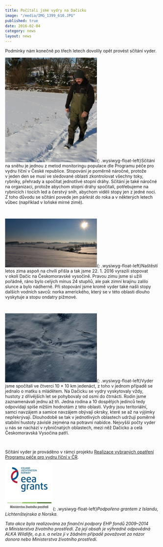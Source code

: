 ```yaml
---
title: Počítali jsme vydry na Dačicku
image: "/media/IMG_1399_610.JPG"
published: true
date: 2016-02-04
category: news
layout: news
---
```

Podmínky nám konečně po třech letech dovolily opět provést sčítání
vyder.

![](/media/IMG_0393_mm.JPG){: .wysiwyg-float-left}Sčítání na sněhu
je jednou z metod monitoringu populace dle Programu péče pro vydru
říční v České republice. Stopování je poměrně náročné, protože v jeden
den se musí ve sledované oblasti zkontrolovat všechny toky, rybníky,
přehrady a spočítat jednotlivé stopní dráhy. Sčítání je také náročné
na organizaci, protože abychom stopní dráhy spočítali, potřebujeme na
rybnících i tocích led a čerstvý sníh, abychom viděli stopy jen
z jedné noci. Z toho důvodu se sčítání povede jen párkrát do roka
a v některých letech vůbec (například v loňské mírné zimě).

<div class="clearfix"></div>

 

![](/media/IMG_0301_mm.JPG){: .wysiwyg-float-left}Naštěstí letos zima
aspoň na chvíli přišla a tak jsme 22. 1. 2016 vyrazili stopovat v okolí
Dačic na Českomoravské vysočině. Pravou zimu jsme si užili pořádně, ráno
bylo celých mínus 24 stupňů, ale pak zimní krajinu zalilo slunce a bylo
nádherně. Při stopování jsme kromě vyder také našli stopy dalších
vodních savců: norka amerického, který se v této oblasti dlouho
vyskytuje a stopu ondatry pižmové.

<div class="clearfix"></div>

 

![](/media/P1040555_mm.JPG){: .wysiwyg-float-left}Vyder jsme
spočítali ve čtverci 10 × 10 km jedenáct, z toho v jednom případě se
jednalo o matku s mládětem. Na Dačicku se vydry vyskytovaly vždy,
hustoty z dřívějších let se pohybovaly od osmi do čtrnácti. Rodin
jsme zaznamenávali jednu až tři. Jedna rodina a 10 dospělých jedinců
tedy odpovídají spíše nižším hodnotám z této oblasti. Vydry jsou
teritoriální, samci navzájem a samice navzájem obývají okrsky, které
se až na výjimky nepřekrývají. Dlouhodobě se tak v jednotlivých
oblastech udržují poměrně stabilní hustoty závislé zejména na potravní
nabídce. Nejvyšší počty vyder u nás se nachází v rybničnatých
oblastech, mezi něž Dačicko a celá Českomoravská Vysočina patří.

<div class="clearfix"></div>

 

Sčítání vyder je prováděno v rámci projektu [Realizace vybraných
opatření Programu péče pro vydru říční v ČR][1].

![](/media/loga_mgs_stojato_mm.jpg){: .wysiwyg-float-left}*Podpořeno
grantem z Islandu, Lichtenštejnska a Norska.*

*Tato akce byla realizována za finanční podpory EHP fondů 2009–2014
a Ministerstva životního prostředí. Za její obsah je výhradně
odpovědná ALKA Wildlife, o.p.s. a nelze ji v žádném případě považovat
za názor donora nebo Ministerstva životního prostředí.*


[1]: /projekt
